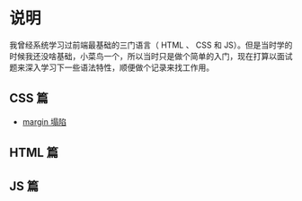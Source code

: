 # 说明

我曾经系统学习过前端最基础的三门语言（ HTML 、 CSS 和 JS）。但是当时学的时候我还没啥基础，小菜鸟一个，所以当时只是做个简单的入门，现在打算以面试题来深入学习下一些语法特性，顺便做个记录来找工作用。

## CSS 篇

- [margin 塌陷](./src/css/margin-collapsing)
## HTML 篇
## JS 篇
